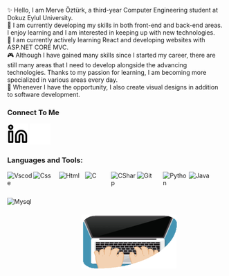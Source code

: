 
✨ Hello, I am Merve Öztürk, a third-year Computer Engineering student at Dokuz Eylul University.  
🔭 I am currently developing my skills in both front-end and back-end areas. I enjoy learning and I am interested in keeping up with new technologies.  
🌱 I am currently actively learning React and developing websites with ASP.NET CORE MVC.  
🎮 Although I have gained many skills since I started my career, there are still many areas that I need to develop alongside the advancing technologies. Thanks to my passion for learning, I am becoming more specialized in various areas every day.  
🎨 Whenever I have the opportunity, I also create visual designs in addition to software development.   

### Connect To Me

[![website](./img/linkedin-light.svg)](https://www.linkedin.com/in/merve-%C3%B6zt%C3%BCrk-b3864a215/#gh-light-mode-only)
[![website](./img/linkedin-dark.svg)](https://www.linkedin.com/in/merve-%C3%B6zt%C3%BCrk-b3864a215/#gh-dark-mode-only)

### Languages and Tools:

<img align="left" src="https://cdn.jsdelivr.net/gh/devicons/devicon/icons/vscode/vscode-original.svg" alt="Vscode" width="60" height="60">
<img align="left" src="https://upload.wikimedia.org/wikipedia/commons/6/62/CSS3_logo.svg" alt="Css" width="60" height="60">
<img align="left" src="https://upload.wikimedia.org/wikipedia/commons/3/38/HTML5_Badge.svg" alt="Html" width="60" height="60">
<img align="left" src="https://upload.wikimedia.org/wikipedia/commons/1/18/C_Programming_Language.svg" alt="C" width="60" height="60">
<img align="left" src="https://upload.wikimedia.org/wikipedia/commons/0/0d/C_Sharp_wordmark.svg" alt="CSharp" width="60" height="60">
<img align="left" src="https://cdn.jsdelivr.net/gh/devicons/devicon/icons/git/git-original.svg" alt="Git" width="60" height="60"> 
<img align="left" src="https://upload.wikimedia.org/wikipedia/commons/c/c3/Python-logo-notext.svg" alt="Python" width="60" height="60">
<img align="left" src="https://upload.wikimedia.org/wikipedia/en/3/30/Java_programming_language_logo.svg" alt="Java" width="60" height="60">  
<img align="left" src="https://cdn.jsdelivr.net/gh/devicons/devicon/icons/mysql/mysql-original.svg" alt="Mysql" width="60" height="60">
<br>
<br>
<br>
<br>
<br>

 <p align="center">
    <img src="./img/kroppa-digital.gif" alt="gif" width="220" height="124">    
  </p>




